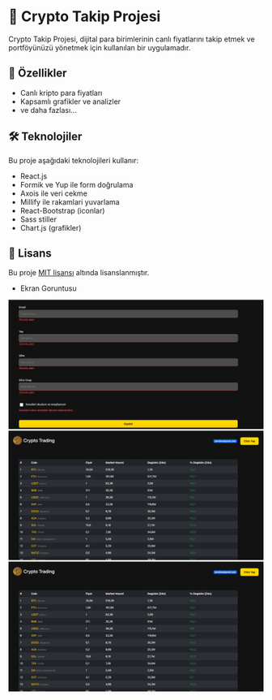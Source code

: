 # 🚀 Crypto Takip Projesi

Crypto Takip Projesi, dijital para birimlerinin canlı fiyatlarını takip etmek ve portföyünüzü yönetmek için kullanılan bir uygulamadır.

## 🌟 Özellikler

- Canlı kripto para fiyatları
- Kapsamlı grafikler ve analizler
- ve daha fazlası...

## 🛠️ Teknolojiler

Bu proje aşağıdaki teknolojileri kullanır:

- React.js
- Formik ve Yup ile form doğrulama
- Axois ile veri cekme
- Millify ile rakamlari yuvarlama
- React-Bootstrap (iconlar)
- Sass stiller
- Chart.js (grafikler)

## 📄 Lisans

Bu proje [MIT lisansı](LICENSE) altında lisanslanmıştır.

- Ekran Goruntusu

 <img src="/screenshots/screen-shot-1.jpg">

 <img src="/screenshots/screen-shot-2.jpg">

 <img src="/screenshots/screen-shot-2.jpg">
